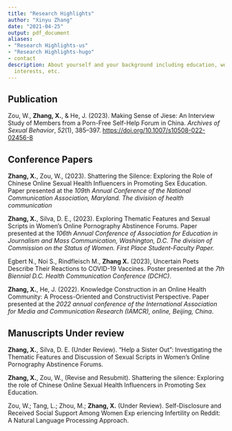 ```yaml
---
title: "Research Highlights"
author: "Xinyu Zhang"
date: "2021-04-25"
output: pdf_document
aliases:
- "Research Highlights-us"
- "Research Highlights-hugo"
- contact
description: About yourself and your background including education, work experience,
  interests, etc.
---
```


## Publication

Zou, W., **Zhang, X.**, & He, J. (2023). Making Sense of Jiese: An Interview Study of Members from a Porn-Free Self-Help Forum in China. *Archives of Sexual Behavior*, *52*(1), 385–397. https://doi.org/10.1007/s10508-022-02456-8

## Conference Papers

**Zhang, X.**, Zou, W., (2023). Shattering the Silence: Exploring the Role of Chinese Online Sexual Health Influencers in Promoting Sex Education. Paper presented at the *109th Annual Conference of the National Communication Association, Maryland. The division of health communication*

**Zhang, X.**, Silva, D. E., (2023). Exploring Thematic Features and Sexual Scripts in Women’s Online Pornography Abstinence Forums. Paper presented at the *106th Annual Conference of Association for Education in Journalism and Mass Communication, Washington, D.C. The division of Commission on the Status of Women. First Place Student-Faculty Paper.*

Egbert N., Noi S., Rindfleisch M., **Zhang X.** (2023), Uncertain Poets Describe Their Reactions to COVID-19 Vaccines. Poster presented at the *7th Biennial D.C. Health Communication Conference (DCHC)*.

**Zhang, X.**, He, J. (2022). Knowledge Construction in an Online Health Community: A Process-Oriented and Constructivist Perspective. Paper presented at the *2022 annual conference of the International Association for Media and Communication Research (IAMCR), online, Beijing, China*.

## Manuscripts Under review

**Zhang, X.**, Silva, D. E. (Under Review). “Help a Sister Out”: Investigating the Thematic Features and Discussion of Sexual Scripts in Women’s Online Pornography Abstinence Forums.

**Zhang, X.**, Zou, W., (Revise and Resubmit). Shattering the silence: Exploring the role of Chinese Online Sexual Health Influencers in Promoting Sex Education.

Zou, W.; Tang, L.; Zhou, M.; **Zhang, X.** (Under Review). Self-Disclosure and Received Social Support Among Women Exp eriencing Infertility on Reddit: A Natural Language Processing Approach.








